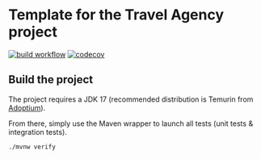 # Template for the Travel Agency project

[![build workflow](https://github.com/ESIEA-Dive/travel_agency/actions/workflows/build.yml/badge.svg)](https://github.com/ESIEA-Dive/travel_agency/actions)
[![codecov](https://codecov.io/gh/ESIEA-Dive/travel_agency/branch/main/graph/badge.svg?token=2O5ZCSGAZF)](https://codecov.io/gh/ESIEA-Dive/travel_agency)

## Build the project

The project requires a JDK 17 (recommended distribution is Temurin from [Adoptium](https://adoptium.net/)).

From there, simply use the Maven wrapper to launch all tests (unit tests & integration tests).

`./mvnw verify`
